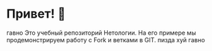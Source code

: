 # Привет! 👋
гавно
Это учебный репозиторий Нетологии. На его примере мы продемонстрируем работу с Fork и ветками в GIT. 
пизда
хуй
гавно